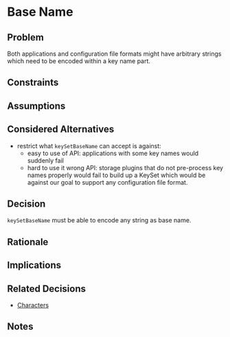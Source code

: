 # Base Name

## Problem

Both applications and configuration file formats might have arbitrary strings which need to be
encoded within a key name part.

## Constraints

## Assumptions

## Considered Alternatives

- restrict what `keySetBaseName` can accept is against:
  - easy to use of API: applications with some key names would suddenly fail
  - hard to use it wrong API: storage plugins that do not pre-process key names properly would fail to build up a KeySet
    which would be against our goal to support any configuration file format.

## Decision

`keySetBaseName` must be able to encode any string as base name.

## Rationale

## Implications

## Related Decisions

- [Characters](characters.md)

## Notes
